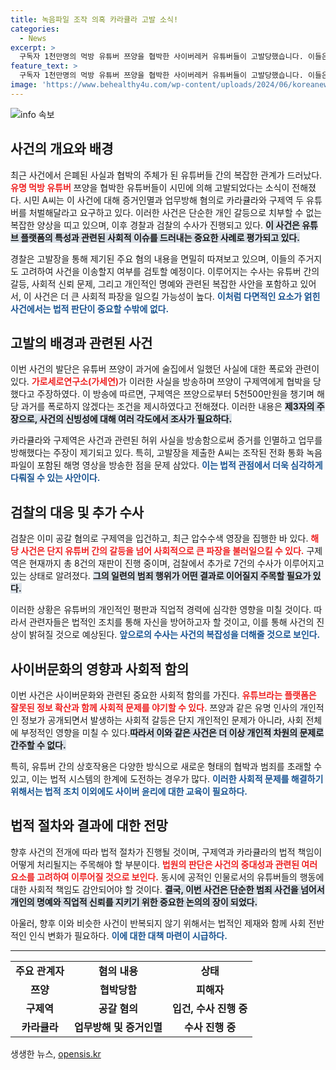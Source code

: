```yaml
---
title: 녹음파일 조작 의혹 카라큘라 고발 소식!
categories:
  - News
excerpt: >
  구독자 1천만명의 먹방 유튜버 쯔양을 협박한 사이버레커 유튜버들이 고발당했습니다. 이들은 해명 방송 중 조작된 통화 녹음 파일로 증거를 인멸했다는 의혹을 받고 있습니다. 검찰의 강력한 수사가 시작된 가운데 이들의 향후 행보가 주목됩니다!
feature_text: >
  구독자 1천만명의 먹방 유튜버 쯔양을 협박한 사이버레커 유튜버들이 고발당했습니다. 이들은 해명 방송 중 조작된 통화 녹음 파일로 증거를 인멸했다는 의혹을 받고 있습니다. 검찰의 강력한 수사가 시작된 가운데 이들의 향후 행보가 주목됩니다!
image: 'https://www.behealthy4u.com/wp-content/uploads/2024/06/koreanews.jpg'
---
```


<p><img src="https://www.behealthy4u.com/wp-content/uploads/2024/06/koreanews.jpg" alt="info 속보" /></p>

<h2 data-ke-size="size26">사건의 개요와 배경</h2>

<p data-ke-size="size16">최근 사건에서 은폐된 사실과 협박의 주체가 된 유튜버들 간의 복잡한 관계가 드러났다. <b><span style="color: #ee2323;">유명 먹방 유튜버</span></b> 쯔양을 협박한 유튜버들이 시민에 의해 고발되었다는 소식이 전해졌다. 시민 A씨는 이 사건에 대해 증거인멸과 업무방해 혐의로 카라큘라와 구제역 두 유튜버를 처벌해달라고 요구하고 있다. 이러한 사건은 단순한 개인 갈등으로 치부할 수 없는 복잡한 양상을 띠고 있으며, 이후 경찰과 검찰의 수사가 진행되고 있다. <b><span style="background-color: #21538527;">이 사건은 유튜브 플랫폼의 특성과 관련된 사회적 이슈를 드러내는 중요한 사례로 평가되고 있다.</span></b></p>

<p data-ke-size="size16">경찰은 고발장을 통해 제기된 주요 혐의 내용을 면밀히 따져보고 있으며, 이들의 주거지도 고려하여 사건을 이송할지 여부를 검토할 예정이다. 이루어지는 수사는 유튜버 간의 갈등, 사회적 신뢰 문제, 그리고 개인적인 명예와 관련된 복잡한 사안을 포함하고 있어서, 이 사건은 더 큰 사회적 파장을 일으킬 가능성이 높다. <b><span style="color: #1a5490;">이처럼 다면적인 요소가 얽힌 사건에서는 법적 판단이 중요할 수밖에 없다.</span></b></p>

<h2 data-ke-size="size26">고발의 배경과 관련된 사건</h2>

<p data-ke-size="size16">이번 사건의 발단은 유튜버 쯔양이 과거에 술집에서 일했던 사실에 대한 폭로와 관련이 있다. <b><span style="color: #ee2323;">가로세로연구소(가세연)</span></b>가 이러한 사실을 방송하며 쯔양이 구제역에게 협박을 당했다고 주장하였다. 이 방송에 따르면, 구제역은 쯔양으로부터 5천500만원을 챙기며 해당 과거를 폭로하지 않겠다는 조건을 제시하였다고 전해졌다. 이러한 내용은 <b><span style="background-color: #21538527;">제3자의 주장으로, 사건의 신빙성에 대해 여러 각도에서 조사가 필요하다.</span></b></p>

<p data-ke-size="size16">카라큘라와 구제역은 사건과 관련된 허위 사실을 방송함으로써 증거를 인멸하고 업무를 방해했다는 주장이 제기되고 있다. 특히, 고발장을 제출한 A씨는 조작된 전화 통화 녹음파일이 포함된 해명 영상을 방송한 점을 문제 삼았다. <b><span style="color: #1a5490;">이는 법적 관점에서 더욱 심각하게 다뤄질 수 있는 사안이다.</span></b></p>

<h2 data-ke-size="size26">검찰의 대응 및 추가 수사</h2>

<p data-ke-size="size16">검찰은 이미 공갈 혐의로 구제역을 입건하고, 최근 압수수색 영장을 집행한 바 있다. <b><span style="color: #ee2323;">해당 사건은 단지 유튜버 간의 갈등을 넘어 사회적으로 큰 파장을 불러일으킬 수 있다.</span></b> 구제역은 현재까지 총 8건의 재판이 진행 중이며, 검찰에서 추가로 7건의 수사가 이루어지고 있는 상태로 알려졌다. <b><span style="background-color: #21538527;">그의 일련의 범죄 행위가 어떤 결과로 이어질지 주목할 필요가 있다.</span></b></p>

<p data-ke-size="size16">이러한 상황은 유튜버의 개인적인 평판과 직업적 경력에 심각한 영향을 미칠 것이다. 따라서 관련자들은 법적인 조치를 통해 자신을 방어하고자 할 것이고, 이를 통해 사건의 진상이 밝혀질 것으로 예상된다. <b><span style="color: #1a5490;">앞으로의 수사는 사건의 복잡성을 더해줄 것으로 보인다.</span></b></p>

<h2 data-ke-size="size26">사이버문화의 영향과 사회적 함의</h2>

<p data-ke-size="size16">이번 사건은 사이버문화와 관련된 중요한 사회적 함의를 가진다. <b><span style="color: #ee2323;">유튜브라는 플랫폼은 잘못된 정보 확산과 함께 사회적 문제를 야기할 수 있다.</span></b> 쯔양과 같은 유명 인사의 개인적인 정보가 공개되면서 발생하는 사회적 갈등은 단지 개인적인 문제가 아니라, 사회 전체에 부정적인 영향을 미칠 수 있다.<b><span style="background-color: #21538527;">따라서 이와 같은 사건은 더 이상 개인적 차원의 문제로 간주할 수 없다.</span></b></p>

<p data-ke-size="size16">특히, 유튜버 간의 상호작용은 다양한 방식으로 새로운 형태의 협박과 범죄를 초래할 수 있고, 이는 법적 시스템의 한계에 도전하는 경우가 많다. <b><span style="color: #1a5490;">이러한 사회적 문제를 해결하기 위해서는 법적 조치 이외에도 사이버 윤리에 대한 교육이 필요하다.</span></b></p>

<h2 data-ke-size="size26">법적 절차와 결과에 대한 전망</h2>

<p data-ke-size="size16">향후 사건의 전개에 따라 법적 절차가 진행될 것이며, 구제역과 카라큘라의 법적 책임이 어떻게 처리될지는 주목해야 할 부분이다. <b><span style="color: #ee2323;">법원의 판단은 사건의 중대성과 관련된 여러 요소를 고려하여 이루어질 것으로 보인다.</span></b> 동시에 공적인 인물로서의 유튜버들의 행동에 대한 사회적 책임도 감안되어야 할 것이다. <b><span style="background-color: #21538527;">결국, 이번 사건은 단순한 범죄 사건을 넘어서 개인의 명예와 직업적 신뢰를 지키기 위한 중요한 논의의 장이 되었다.</span></b></p>

<p data-ke-size="size16">아울러, 향후 이와 비슷한 사건이 반복되지 않기 위해서는 법적인 제재와 함께 사회 전반적인 인식 변화가 필요하다. <b><span style="color: #1a5490;">이에 대한 대책 마련이 시급하다.</span></b></p>

<hr>

<table style="width: 100%;">
<tr>
<td style="text-align: center; height: 17px;"><b>주요 관계자</b></td>
<td style="text-align: center; height: 17px;"><b>혐의 내용</b></td>
<td style="text-align: center; height: 17px;"><b>상태</b></td>
</tr>
<tr>
<td style="text-align: center; height: 17px;"><b>쯔양</b></td>
<td style="text-align: center; height: 17px;"><b>협박당함</b></td>
<td style="text-align: center; height: 17px;"><b>피해자</b></td>
</tr>
<tr>
<td style="text-align: center; height: 17px;"><b>구제역</b></td>
<td style="text-align: center; height: 17px;"><b>공갈 혐의</b></td>
<td style="text-align: center; height: 17px;"><b>입건, 수사 진행 중</b></td>
</tr>
<tr>
<td style="text-align: center; height: 17px;"><b>카라큘라</b></td>
<td style="text-align: center; height: 17px;"><b>업무방해 및 증거인멸</b></td>
<td style="text-align: center; height: 17px;"><b>수사 진행 중</b></td>
</tr>
</table>
생생한 뉴스, <a href="https://opensis.kr" rel="dofollow">opensis.kr</a>


